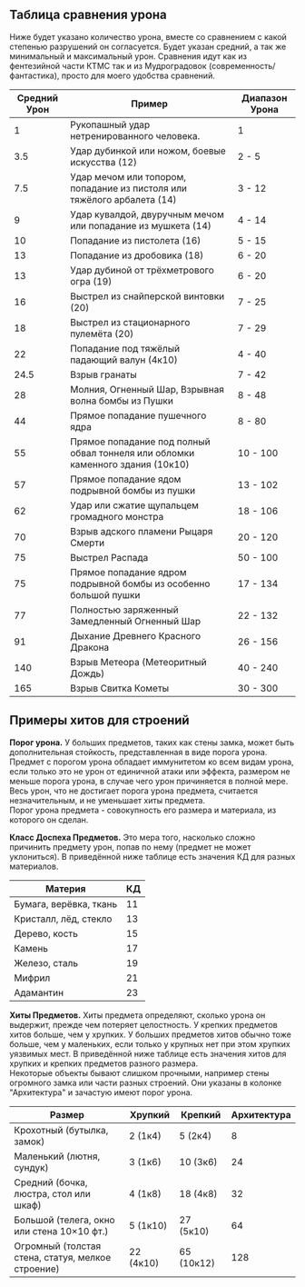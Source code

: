 ## Таблица сравнения урона
Ниже будет указано количество урона, вместе со сравнением с какой степенью разрушений он согласуется. Будет указан средний, а так же минимальный и максимальный урон. Сравнения идут как из фентезийной части КТМС так и из Мудроградовок (современность/фантастика), просто для моего удобства сравнений.

| Средний Урон | Пример                                                                         | Диапазон Урона |
| ------------ | ------------------------------------------------------------------------------ | -------------- |
| 1            | Рукопашный удар нетренированного человека.                                     | 1              |
| 3.5          | Удар дубинкой или ножом, боевые искусства (12)                                 | 2 - 5          |
| 7.5          | Удар мечом или топором, попадание из пистоля или тяжёлого арбалета (14)        | 3 - 12         |
| 9            | Удар кувалдой, двуручным мечом или попадание из мушкета (14)                   | 4 - 14         |
| 10           | Попадание из пистолета (16)                                                    | 5 - 15         |
| 13           | Попадание из дробовика (18)                                                    | 6 - 20         |
| 13           | Удар дубиной от трёхметрового огра (19)                                        | 6 - 20         |
| 16           | Выстрел из снайперской винтовки (20)                                           | 7 - 25         |
| 18           | Выстрел из стационарного пулемёта (20)                                         | 7 - 29         |
| 22           | Попадание под тяжёлый падающий валун (4к10)                                    | 4 - 40         |
| 24.5         | Взрыв гранаты                                                                  | 7 - 42         |
| 28           | Молния, Огненный Шар, Взрывная волна бомбы из Пушки                            | 8 - 48         |
| 44           | Прямое попадание пушечного ядра                                                | 8 - 80         |
| 55           | Прямое попадание под полный обвал тоннеля или обломки каменного здания (10к10) | 10 - 100       |
| 57           | Прямое попадание ядом подрывной бомбы из пушки                                 | 13 - 102       |
| 62           | Удар или сжатие щупальцем громадного монстра                                   | 18 - 106       |
| 70           | Взрыв адского пламени Рыцаря Смерти                                            | 20 - 120       |
| 75           | Выстрел Распада                                                                | 50 - 100       |
| 75           | Прямое попадание ядром подрывной бомбы из особенно большой пушки               | 17 - 134       |
| 77           | Полностью заряженный Замедленный Огненный Шар                                  | 22 - 132       |
| 91           | Дыхание Древнего Красного Дракона                                              | 26 - 156       |
| 140          | Взрыв Метеора (Метеоритный Дождь)                                              | 40 - 240       |
| 165          | Взрыв Свитка Кометы                                                            | 30 - 300       |
## Примеры хитов для строений

**Порог урона.** У больших предметов, таких как стены замка, может быть дополнительная стойкость, представленная в виде порога урона. Предмет с порогом урона обладает иммунитетом ко всем видам урона, если только это не урон от единичной атаки или эффекта, размером не меньше порога урона, в случае чего урон причиняется в полной мере. Весь урон, что не достигает порога урона предмета, считается незначительным, и не уменьшает хиты предмета.\
Порог урона предмета - совокупность его размера и материала, из которого он сделан.

**Класс Доспеха Предметов.** Это мера того, насколько сложно причинить предмету урон, попав по нему (предмет не может уклониться). В приведённой ниже таблице есть значения КД для разных материалов.

| Материя                | КД  |
| ---------------------- | --- |
| Бумага, верёвка, ткань | 11  |
| Кристалл, лёд, стекло  | 13  |
| Дерево, кость          | 15  |
| Камень                 | 17  |
| Железо, сталь          | 19  |
| Мифрил                 | 21  |
| Адамантин              | 23  |

**Хиты Предметов.** Хиты предмета определяют, сколько урона он выдержит, прежде чем потеряет целостность. У крепких предметов хитов больше, чем у хрупких. У больших предметов хитов обычно тоже больше, чем у маленьких, если только у крупных нет при этом хрупких уязвимых мест. В приведённой ниже таблице есть значения хитов для хрупких и крепких предметов разного размера.\
Некоторые объекты бывают слишком прочными, например стены огромного замка или части разных строений. Они указаны в колонке "Архитектура" и зачастую имеют порог урона.

| Размер                                            | Хрупкий   | Крепкий    | Архитектура |
| ------------------------------------------------- | --------- | ---------- | ----------- |
| Крохотный (бутылка, замок)                        | 2 (1к4)   | 5 (2к4)    | 8           |
| Маленький (лютня, сундук)                         | 3 (1к6)   | 10 (3к6)   | 24          |
| Средний (бочка, люстра, стол или шкаф)            | 4 (1к8)   | 18 (4к8)   | 32          |
| Большой (телега, окно или стена 10×10 фт.)        | 5 (1к10)  | 27 (5к10)  | 64          |
| Огромный (толстая стена, статуя, мелкое строение) | 22 (4к10) | 65 (10к12) | 128         |
